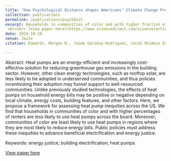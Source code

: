 ```yaml
---
title: "How Psychological Distance shapes Americans’ Climate Change Preferences: a Conjoint Analysis"
collection: publications
permalink: /publications/psychdist
excerpt: Households in communities of color and with higher fraction of renters are less likely to be heated using heat pumps. Public policies must address these inequities to advance beneficial electrification.
 <br><br> [View paper here](https://www.sciencedirect.com/science/article/pii/S2542435124004306)
date: 2024-10-18
venue: Joule
citation: Edwards, Morgan R., Jaime Garibay-Rodriguez, Jacob Shimkus Erickson, Muhammad Shayan, Jing Ling Tan, Xingchi Shen, Yueming Qiu, and Pengfei Liu. 2024. “Assessing Inequities in Electrification via Heat Pumps across the US.” Joule. doi:10.1016/j.joule.2024.09.012.

---
```

Abstract: Heat pumps are an energy-efficient and increasingly cost-effective solution for reducing greenhouse gas emissions in the building sector. However, other clean energy technologies, such as rooftop solar, are less likely to be adopted in underserved communities, and thus policies incentivizing their adoption may funnel support to well-resourced communities. Unlike previously studied technologies, the effects of heat pumps on household energy bills may be positive or negative depending on local climate, energy costs, building features, and other factors. Here, we propose a framework for assessing heat pump inequities across the US. We find that households in communities of color and with higher percentages of renters are less likely to use heat pumps across the board. Moreover, communities of color are least likely to use heat pumps in regions where they are most likely to reduce energy bills. Public policies must address these inequities to advance beneficial electrification and energy justice.

Keywords: energy justice; building electrification; heat pumps

[View paper here](https://www.sciencedirect.com/science/article/pii/S2542435124004306)
